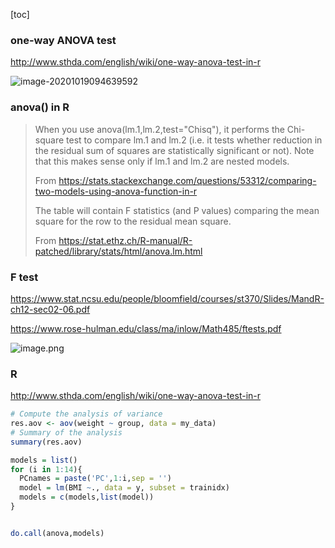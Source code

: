 [toc]

### one-way ANOVA test

http://www.sthda.com/english/wiki/one-way-anova-test-in-r



![image-20201019094639592](https://i.loli.net/2020/10/19/pYHmCNSdFMI5POj.png)



### anova() in R 

> When you use anova(lm.1,lm.2,test="Chisq"), it performs the Chi-square test to compare lm.1 and lm.2 (i.e. it tests whether reduction in the residual sum of squares are statistically significant or not). Note that this makes sense only if lm.1 and lm.2 are nested models.
>
> From <https://stats.stackexchange.com/questions/53312/comparing-two-models-using-anova-function-in-r>
>
> The table will contain F statistics (and P values) comparing the mean square for the row to the residual mean square. 
>
> From <https://stat.ethz.ch/R-manual/R-patched/library/stats/html/anova.lm.html>





### F test

https://www.stat.ncsu.edu/people/bloomfield/courses/st370/Slides/MandR-ch12-sec02-06.pdf



https://www.rose-hulman.edu/class/ma/inlow/Math485/ftests.pdf

![image.png](https://i.loli.net/2020/05/04/Kgbl2hoRr6iEV4s.png)



### R

http://www.sthda.com/english/wiki/one-way-anova-test-in-r

```R
# Compute the analysis of variance
res.aov <- aov(weight ~ group, data = my_data)
# Summary of the analysis
summary(res.aov)
```







```R
models = list()
for (i in 1:14){
  PCnames = paste('PC',1:i,sep = '')
  model = lm(BMI ~., data = y, subset = trainidx)
  models = c(models,list(model))
}


do.call(anova,models)
```

